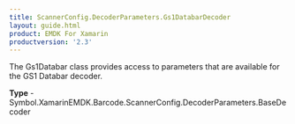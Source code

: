 ```yaml
---
title: ScannerConfig.DecoderParameters.Gs1DatabarDecoder
layout: guide.html 
product: EMDK For Xamarin 
productversion: '2.3' 
---
```

The Gs1Databar class provides access to parameters that are available for the GS1 Databar decoder.

**Type** - Symbol.XamarinEMDK.Barcode.ScannerConfig.DecoderParameters.BaseDecoder



